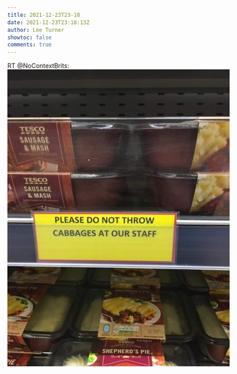 ```yaml
---
title: 2021-12-23T23-18
date: 2021-12-23T23:18:13Z
author: Lee Turner
showtoc: false
comments: true
---
```


RT @NoContextBrits: ![](/img/x//1474157427071361027-FHSlYVYX0AcUYIq.jpg)

